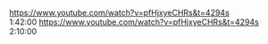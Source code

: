 https://www.youtube.com/watch?v=pfHjxyeCHRs&t=4294s  
1:42:00
https://www.youtube.com/watch?v=pfHjxyeCHRs&t=4294s  
2:10:00
